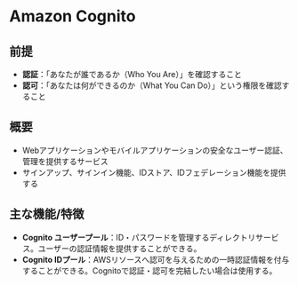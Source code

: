 # Amazon Cognito

## 前提
- **認証**：「あなたが誰であるか（Who You Are）」を確認すること
- **認可**：「あなたは何ができるのか（What You Can Do）」という権限を確認すること

## 概要
- Webアプリケーションやモバイルアプリケーションの安全なユーザー認証、管理を提供するサービス
- サインアップ、サインイン機能、IDストア、IDフェデレーション機能を提供する

## 主な機能/特徴
- **Cognito ユーザープール**：ID・パスワードを管理するディレクトリサービス。ユーザーの認証情報を提供することができる。
- **Cognito IDプール**：AWSリソースへ認可を与えるための一時認証情報を付与することができる。Cognitoで認証・認可を完結したい場合は使用する。
